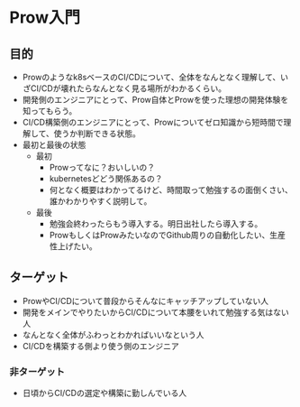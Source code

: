 # Prow入門

## 目的
* Prowのようなk8sベースのCI/CDについて、全体をなんとなく理解して、いざCI/CDが壊れたらなんとなく見る場所がわかるくらい。
* 開発側のエンジニアにとって、Prow自体とProwを使った理想の開発体験を知ってもらう。
* CI/CD構築側のエンジニアにとって、Prowについてゼロ知識から短時間で理解して、使うか判断できる状態。
* 最初と最後の状態
    * 最初
        * Prowってなに？おいしいの？
        * kubernetesどどう関係あるの？
        * 何となく概要はわかってるけど、時間取って勉強するの面倒くさい、誰かわかりやすく説明して。
    * 最後
        * 勉強会終わったらもう導入する。明日出社したら導入する。
        * ProwもしくはProwみたいなのでGithub周りの自動化したい、生産性上げたい。

## ターゲット
* ProwやCI/CDについて普段からそんなにキャッチアップしていない人
* 開発をメインでやりたいからCI/CDについて本腰をいれて勉強する気はない人
* なんとなく全体がふわっとわかればいいなという人
* CI/CDを構築する側より使う側のエンジニア

### 非ターゲット
* 日頃からCI/CDの選定や構築に勤しんでいる人